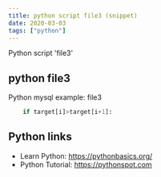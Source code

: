 ```yaml
---
title: python script file3 (snippet)
date: 2020-03-03
tags: ["python"]
---
```

Python script 'file3'


## python file3

Python mysql example: file3

```python
    if target[i]>target[i+1]:


```

## Python links

- Learn Python: https://pythonbasics.org/
- Python Tutorial: https://pythonspot.com

